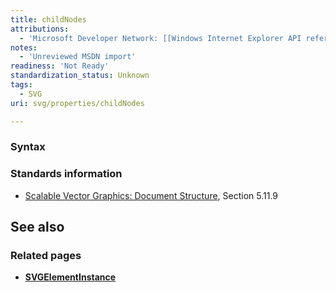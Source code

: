 ```yaml
---
title: childNodes
attributions:
  - 'Microsoft Developer Network: [[Windows Internet Explorer API reference](http://msdn.microsoft.com/en-us/library/ie/hh828809%28v=vs.85%29.aspx) Article]'
notes:
  - 'Unreviewed MSDN import'
readiness: 'Not Ready'
standardization_status: Unknown
tags:
  - SVG
uri: svg/properties/childNodes

---
```

### Syntax

### Standards information

-   [Scalable Vector Graphics: Document Structure](http://go.microsoft.com/fwlink/p/?linkid=204733), Section 5.11.9

## See also

### Related pages

-   [**SVGElementInstance**](/svg/objects/SVGElementInstance)
